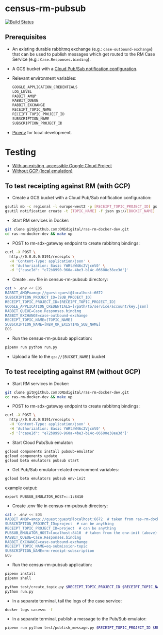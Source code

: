 # census-rm-pubsub 
[![Build Status](https://travis-ci.com/ONSdigital/census-rm-pubsub.svg?branch=master)](https://travis-ci.com/ONSdigital/census-rm-pubsub)

## Prerequisites

* An existing durable rabbitmq exchange (e.g.: `case-outbound-exchange`) that can be used to publish messages which get routed to the RM Case Service (e.g.: `Case.Responses.binding`).

* A GCS bucket with a [Cloud Pub/Sub notification configuration](https://cloud.google.com/storage/docs/reporting-changes).

* Relevant environment variables:
	```bash
	GOOGLE_APPLICATION_CREDENTIALS
	LOG_LEVEL
	RABBIT_AMQP
	RABBIT_QUEUE
	RABBIT_EXCHANGE
	RECEIPT_TOPIC_NAME
	RECEIPT_TOPIC_PROJECT_ID
	SUBSCRIPTION_NAME
	SUBSCRIPTION_PROJECT_ID
	```

* [Pipenv](https://docs.pipenv.org/index.html) for local development.

# Testing

* [With an existing, accessible Google Cloud Project](#to-test-receipting-against-rm-with-gcp)
* [Without GCP (local emulation)](#to-test-receipting-against-rm-without-gcp)

## To test receipting against RM (with GCP)

* Create a GCS bucket with a Cloud Pub/Sub notification configuration:
```bash
gsutil mb -c regional -l europe-west2 -p [RECEIPT_TOPIC_PROJECT_ID] gs://[BUCKET_NAME]
gsutil notification create -t [TOPIC_NAME] -f json gs://[BUCKET_NAME]
```

* Start RM services in Docker:
```bash
git clone git@github.com:ONSdigital/ras-rm-docker-dev.git
cd ras-rm-docker-dev && make up
```

* POST to rm-sdx-gateway endpoint to create rabbitmq bindings:
```bash
curl -X POST \
  http://0.0.0.0:8191/receipts \
  -H 'Content-Type: application/json' \
  -H 'Authorization: Basic YWRtaW46c2VjcmV0' \
  -d '{"caseId": "e72b8990-960a-4be3-b14c-06600e38ee3d"}'
```

* Create `.env` file in census-rm-pubsub directory:
```bash
cat > .env << EOS
RABBIT_AMQP=amqp://guest:guest@localhost:6672
SUBSCRIPTION_PROJECT_ID=[SUB_PROJECT_ID]
RECEIPT_TOPIC_PROJECT_ID=[RECEIPT_TOPIC_PROJECT_ID]
GOOGLE_APPLICATION_CREDENTIALS=[/path/to/service/account/key.json]
RABBIT_QUEUE=Case.Responses.binding
RABBIT_EXCHANGE=case-outbound-exchange
RECEIPT_TOPIC_NAME=[TOPIC_NAME]
SUBSCRIPTION_NAME=[NEW_OR_EXISTING_SUB_NAME]
EOS
```

* Run the census-rm-pubsub application:
```bash
pipenv run python run.py
```

* Upload a file to the `gs://[BUCKET_NAME]` bucket

## To test receipting against RM (without GCP)

* Start RM services in Docker:
```bash
git clone git@github.com:ONSdigital/ras-rm-docker-dev.git
cd ras-rm-docker-dev && make up
```

* POST to rm-sdx-gateway endpoint to create rabbitmq bindings: 
```bash
curl -X POST \
  http://0.0.0.0:8191/receipts \
  -H 'Content-Type: application/json' \
  -H 'Authorization: Basic YWRtaW46c2VjcmV0' \
  -d '{"caseId": "e72b8990-960a-4be3-b14c-06600e38ee3d"}'
```

* Start Cloud Pub/Sub emulator:
```bash
gcloud components install pubsub-emulator
gcloud components update
gcloud beta emulators pubsub start
```

* Get Pub/Sub emulator-related environment variables:
```bash
gcloud beta emulators pubsub env-init
```
example output:
```
export PUBSUB_EMULATOR_HOST=::1:8410
```

* Create .env file in census-rm-pubsub directory:
```bash
cat > .env << EOS
RABBIT_AMQP=amqp://guest:guest@localhost:6672  # taken from ras-rm-docker-dev
SUBSCRIPTION_PROJECT_ID=project  # can be anything
RECEIPT_TOPIC_PROJECT_ID=project  # can be anything
PUBSUB_EMULATOR_HOST=localhost:8410  # taken from the env-init (above)
RABBIT_QUEUE=Case.Responses.binding
RABBIT_EXCHANGE=case-outbound-exchange
RECEIPT_TOPIC_NAME=eq-submission-topic
SUBSCRIPTION_NAME=rm-receipt-subscription
EOS
```

* Run the census-rm-pubsub application:
```bash
pipenv install
pipenv shell

python test/create_topic.py $RECEIPT_TOPIC_PROJECT_ID $RECEIPT_TOPIC_NAME
python run.py
```

* In a separate terminal, tail the logs of the case service:
```bash
docker logs casesvc -f
```

* In a separate terminal, publish a message to the Pub/Sub emulator:
```bash
pipenv run python test/publish_message.py $RECEIPT_TOPIC_PROJECT_ID $RECEIPT_TOPIC_NAME
```